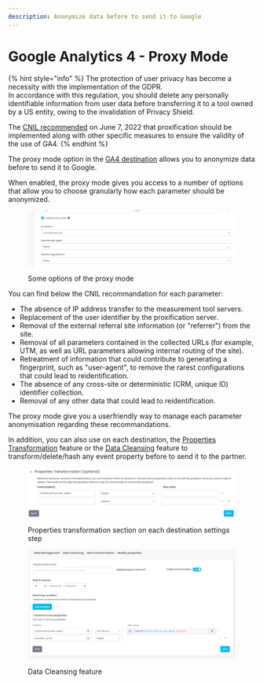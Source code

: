 ```yaml
---
description: Anonymize data before to send it to Google
---
```


# Google Analytics 4 - Proxy Mode

{% hint style="info" %}
The protection of user privacy has become a necessity with the implementation of the GDPR. \
In accordance with this regulation, you should delete any personally identifiable information from user data before transferring it to a tool owned by a US entity, owing to the invalidation of Privacy Shield.

The [CNIL recommended](https://www.cnil.fr/fr/cookies-et-autres-traceurs/regles/google-analytics-et-transferts-de-donnees-comment-mettre-son-outil-de-mesure-daudience-en-conformite) on June 7, 2022 that proxification should be implemented along with other specific measures to ensure the validity of the use of GA4.
{% endhint %}

The proxy mode option in the [GA4 destination](./) allows you to anonymize data before to send it to Google.

When enabled, the proxy mode gives you access to a number of options that allow you to choose granularly how each parameter should be anonymized.

<figure><img src="../../../../../.gitbook/assets/image (4).png" alt=""><figcaption><p>Some options of the proxy mode</p></figcaption></figure>

You can find below the CNIL recommandation for each parameter:&#x20;

* The absence of IP address transfer to the measurement tool servers.
* Replacement of the user identifier by the proxification server.
* Removal of the external referral site information (or "referrer") from the site.
* Removal of all parameters contained in the collected URLs (for example, UTM, as well as URL parameters allowing internal routing of the site).
* Retreatment of information that could contribute to generating a fingerprint, such as "user-agent", to remove the rarest configurations that could lead to reidentification.
* The absence of any cross-site or deterministic (CRM, unique ID) identifier collection.
* Removal of any other data that could lead to reidentification.

The proxy mode give you a userfriendly way to manage each parameter anonymisation regarding these recommandations.

In addition, you can also use on each destination, the [Properties Transformation](../../../advanced-mapping.md#transform-data-before-it-gets-to-the-destination.) feature or the [Data Cleansing](../../../../data-quality/data-cleansing/) feature to transform/delete/hash any event property before to send it to the partner.

<figure><img src="../../../../../.gitbook/assets/image (2).png" alt=""><figcaption><p>Properties transformation section on each destination settings step</p></figcaption></figure>

<figure><img src="../../../../../.gitbook/assets/image (6).png" alt=""><figcaption><p>Data Cleansing feature</p></figcaption></figure>
